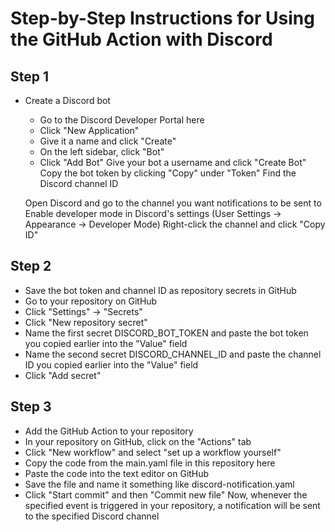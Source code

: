 # Step-by-Step Instructions for Using the GitHub Action with Discord

## Step 1
* Create a Discord bot

  * Go to the Discord Developer Portal here
  * Click "New Application"
  * Give it a name and click "Create"
  * On the left sidebar, click "Bot"
  * Click "Add Bot"
  Give your bot a username and click "Create Bot"
  Copy the bot token by clicking "Copy" under "Token"
  Find the Discord channel ID

  Open Discord and go to the channel you want notifications to be sent to
  Enable developer mode in Discord's settings (User Settings -> Appearance -> Developer Mode)
  Right-click the channel and click "Copy ID"

## Step 2
* Save the bot token and channel ID as repository secrets in GitHub
 * Go to your repository on GitHub
* Click "Settings" -> "Secrets"
* Click "New repository secret"
* Name the first secret DISCORD_BOT_TOKEN and paste the bot token you copied earlier into the "Value" field
* Name the second secret DISCORD_CHANNEL_ID and paste the channel ID you copied earlier into the "Value" field
* Click "Add secret"

## Step 3
* Add the GitHub Action to your repository
* In your repository on GitHub, click on the "Actions" tab
* Click "New workflow" and select "set up a workflow yourself"
* Copy the code from the main.yaml file in this repository here
* Paste the code into the text editor on GitHub
* Save the file and name it something like discord-notification.yaml
* Click "Start commit" and then "Commit new file"
Now, whenever the specified event is triggered in your repository, a notification will be sent to the specified Discord channel